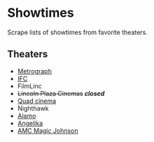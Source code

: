 # Showtimes

Scrape lists of showtimes from favorite theaters.

## Theaters

- [Metrograph](https://www.fandango.com/metrograph-AAXUZ/theater-page)
- [IFC](https://www.fandango.com/ifc-center-AATNT/theater-page)
- FilmLinc
- ~~Lincoln Plaza Cinemas~~ **_closed_**
- [Quad cinema](https://www.fandango.com/quad-cinema-AAEFP/theater-page)
- Nighthawk
- [Alamo](https://www.fandango.com/alamo-drafthouse-downtown-brooklyn-aaxun/theater-page)
- [Angelika](https://www.fandango.com/angelika-film-center-and-cafe-aaeci/theater-page)
- [AMC Magic Johnson](https://www.fandango.com/amc-magic-johnson-harlem-9-aaovp/theater-page)
